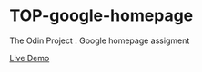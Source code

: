 # TOP-google-homepage
The Odin Project . Google homepage assigment

[Live Demo](https://kevin-dev71.github.io/TOP-google-homepage/)
